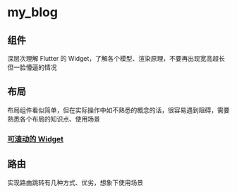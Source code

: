 # my_blog

## 组件

深层次理解 Flutter 的 Widget，了解各个模型、渲染原理，不要再出现宽高超长但一脸懵逼的情况

## 布局

布局组件看似简单，但在实际操作中如不熟悉的概念的话，很容易遇到阻碍，需要熟悉各个布局的知识点、使用场景

### [可滚动的 Widget](https://flutterchina.club/widgets/scrolling/)

## 路由

实现路由跳转有几种方式、优劣，想象下使用场景
